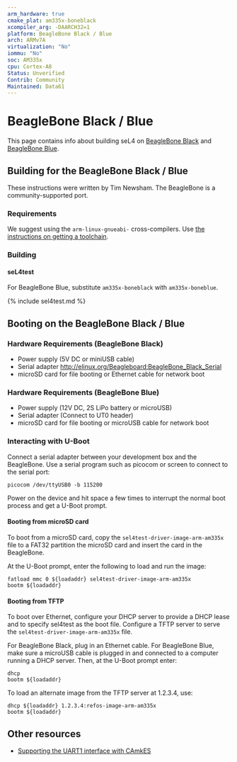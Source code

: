 ```yaml
---
arm_hardware: true
cmake_plat: am335x-boneblack
xcompiler_arg: -DAARCH32=1
platform: BeagleBone Black / Blue
arch: ARMv7A
virtualization: "No"
iommu: "No"
soc: AM335x
cpu: Cortex-A8
Status: Unverified
Contrib: Community
Maintained: Data61
---
```


# BeagleBone Black / Blue

This page contains info about building seL4 on
[BeagleBone Black](https://beagleboard.org/black) and
[BeagleBone Blue](https://beagleboard.org/blue).

## Building for the BeagleBone Black / Blue
These instructions were written by Tim Newsham. The BeagleBone is
a community-supported port.

### Requirements
We suggest using the `arm-linux-gnueabi-` cross-compilers. Use
[the instructions on getting a toolchain](/GettingStarted#getting-cross-compilers).

### Building

#### seL4test

For BeagleBone Blue, substitute `am335x-boneblack` with `am335x-boneblue`.

{% include sel4test.md %}

## Booting on the BeagleBone Black / Blue

### Hardware Requirements (BeagleBone Black)

* Power supply (5V DC or miniUSB cable)
* Serial adapter <http://elinux.org/Beagleboard:BeagleBone_Black_Serial>
* microSD card for file booting or Ethernet cable for network boot

### Hardware Requirements (BeagleBone Blue)

* Power supply (12V DC, 2S LiPo battery or microUSB)
* Serial adapter (Connect to UT0 header)
* microSD card for file booting or microUSB cable for network boot

### Interacting with U-Boot

Connect a serial adapter between your development box and the BeagleBone. Use
a serial program such as picocom or screen to connect to the serial port:

```
picocom /dev/ttyUSB0 -b 115200
```

Power on the device and hit space a few times to interrupt the normal boot
process and get a U-Boot prompt.

#### Booting from microSD card

To boot from a microSD card, copy the `sel4test-driver-image-arm-am335x` file
to a FAT32 partition the microSD card and insert the card in the BeagleBone.

At the U-Boot prompt, enter the following to load and run the image:

```
fatload mmc 0 ${loadaddr} sel4test-driver-image-arm-am335x
bootm ${loadaddr}
```

#### Booting from TFTP

To boot over Ethernet, configure your DHCP server to provide a DHCP lease and
to specify sel4test as the boot file.
Configure a TFTP server to serve the `sel4test-driver-image-arm-am335x` file.

For BeagleBone Black, plug in an Ethernet cable. For BeagleBone Blue, make sure
a microUSB cable is plugged in and connected to a computer running a DHCP
server. Then, at the U-Boot prompt enter:

```
dhcp
bootm ${loadaddr}
```

To load an alternate image from the TFTP server at 1.2.3.4, use:

```
dhcp ${loadaddr} 1.2.3.4:refos-image-arm-am335x
bootm ${loadaddr}
```

## Other resources

* [Supporting the UART1 interface with CAmkES](http://julien.gunnm.org/geek/sel4/beaglebone%20black/2016/06/15/beaglebone-black-sel4-uart1/)
